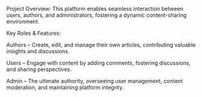 Project Overview:
This platform enables seamless interaction between users, authors, and administrators, fostering a dynamic content-sharing environment.

Key Roles & Features:

Authors – Create, edit, and manage their own articles, contributing valuable insights and discussions.

Users – Engage with content by adding comments, fostering discussions, and sharing perspectives.

Admin – The ultimate authority, overseeing user management, content moderation, and maintaining platform integrity.
